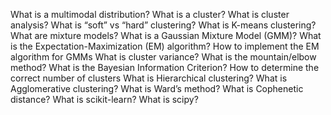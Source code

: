What is a multimodal distribution?
What is a cluster?
What is cluster analysis?
What is “soft” vs “hard” clustering?
What is K-means clustering?
What are mixture models?
What is a Gaussian Mixture Model (GMM)?
What is the Expectation-Maximization (EM) algorithm?
How to implement the EM algorithm for GMMs
What is cluster variance?
What is the mountain/elbow method?
What is the Bayesian Information Criterion?
How to determine the correct number of clusters
What is Hierarchical clustering?
What is Agglomerative clustering?
What is Ward’s method?
What is Cophenetic distance?
What is scikit-learn?
What is scipy?